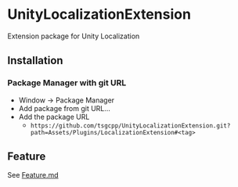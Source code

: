# UnityLocalizationExtension
Extension package for Unity Localization

## Installation

### Package Manager with git URL
- Window -> Package Manager
- Add package from git URL...
- Add the package URL
  - `https://github.com/tsgcpp/UnityLocalizationExtension.git?path=Assets/Plugins/LocalizationExtension#<tag>`


## Feature
See [Feature.md](./Documentations/Feature.md)
